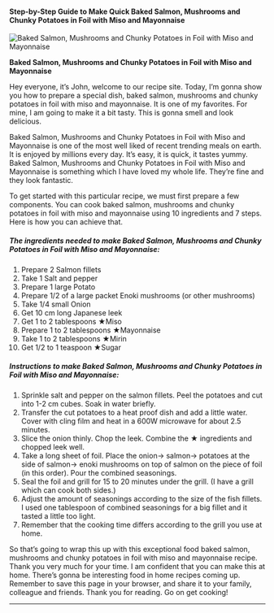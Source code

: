            

#### Step-by-Step Guide to Make Quick Baked Salmon, Mushrooms and Chunky Potatoes in Foil with Miso and Mayonnaise

![Baked Salmon, Mushrooms and Chunky Potatoes in Foil with Miso and Mayonnaise](https://img-global.cpcdn.com/recipes/6264996041326592/751x532cq70/baked-salmon-mushrooms-and-chunky-potatoes-in-foil-with-miso-and-mayonnaise-recipe-main-photo.jpg)

**Baked Salmon, Mushrooms and Chunky Potatoes in Foil with Miso and Mayonnaise**

Hey everyone, it’s John, welcome to our recipe site. Today, I’m gonna show you how to prepare a special dish, baked salmon, mushrooms and chunky potatoes in foil with miso and mayonnaise. It is one of my favorites. For mine, I am going to make it a bit tasty. This is gonna smell and look delicious.

Baked Salmon, Mushrooms and Chunky Potatoes in Foil with Miso and Mayonnaise is one of the most well liked of recent trending meals on earth. It is enjoyed by millions every day. It’s easy, it is quick, it tastes yummy. Baked Salmon, Mushrooms and Chunky Potatoes in Foil with Miso and Mayonnaise is something which I have loved my whole life. They’re fine and they look fantastic.

To get started with this particular recipe, we must first prepare a few components. You can cook baked salmon, mushrooms and chunky potatoes in foil with miso and mayonnaise using 10 ingredients and 7 steps. Here is how you can achieve that.

##### The ingredients needed to make Baked Salmon, Mushrooms and Chunky Potatoes in Foil with Miso and Mayonnaise:

1.  Prepare 2 Salmon fillets
2.  Take 1 Salt and pepper
3.  Prepare 1 large Potato
4.  Prepare 1/2 of a large packet Enoki mushrooms (or other mushrooms)
5.  Take 1/4 small Onion
6.  Get 10 cm long Japanese leek
7.  Get 1 to 2 tablespoons ★Miso
8.  Prepare 1 to 2 tablespoons ★Mayonnaise
9.  Take 1 to 2 tablespoons ★Mirin
10.  Get 1/2 to 1 teaspoon ★Sugar

##### Instructions to make Baked Salmon, Mushrooms and Chunky Potatoes in Foil with Miso and Mayonnaise:

1.  Sprinkle salt and pepper on the salmon fillets. Peel the potatoes and cut into 1-2 cm cubes. Soak in water briefly.
2.  Transfer the cut potatoes to a heat proof dish and add a little water. Cover with cling film and heat in a 600W microwave for about 2.5 minutes.
3.  Slice the onion thinly. Chop the leek. Combine the ★ ingredients and chopped leek well.
4.  Take a long sheet of foil. Place the onion→ salmon→ potatoes at the side of salmon→ enoki mushrooms on top of salmon on the piece of foil (in this order). Pour the combined seasonings.
5.  Seal the foil and grill for 15 to 20 minutes under the grill. (I have a grill which can cook both sides.)
6.  Adjust the amount of seasonings according to the size of the fish fillets. I used one tablespoon of combined seasonings for a big fillet and it tasted a little too light.
7.  Remember that the cooking time differs according to the grill you use at home.

So that’s going to wrap this up with this exceptional food baked salmon, mushrooms and chunky potatoes in foil with miso and mayonnaise recipe. Thank you very much for your time. I am confident that you can make this at home. There’s gonna be interesting food in home recipes coming up. Remember to save this page in your browser, and share it to your family, colleague and friends. Thank you for reading. Go on get cooking!

* * *